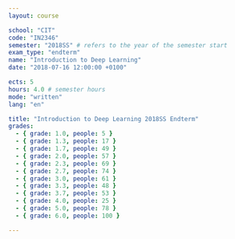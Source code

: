```yaml
---
layout: course

school: "CIT"
code: "IN2346"
semester: "2018SS" # refers to the year of the semester start
exam_type: "endterm"
name: "Introduction to Deep Learning"
date: "2018-07-16 12:00:00 +0100"

ects: 5
hours: 4.0 # semester hours
mode: "written"
lang: "en"

title: "Introduction to Deep Learning 2018SS Endterm"
grades:
  - { grade: 1.0, people: 5 }
  - { grade: 1.3, people: 17 }
  - { grade: 1.7, people: 49 }
  - { grade: 2.0, people: 57 }
  - { grade: 2.3, people: 69 }
  - { grade: 2.7, people: 74 }
  - { grade: 3.0, people: 61 }
  - { grade: 3.3, people: 48 }
  - { grade: 3.7, people: 53 }
  - { grade: 4.0, people: 25 }
  - { grade: 5.0, people: 78 }
  - { grade: 6.0, people: 100 }

---
```



